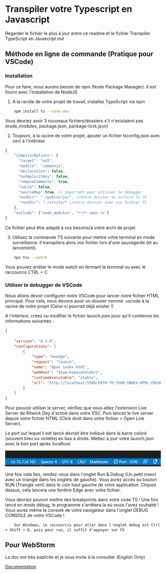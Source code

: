 # Transpiler votre Typescript en Javascript

Regarder le fichier le plus à jour entre ce readme et le fichier Transpiler TypeScript en Javascript.md

## Méthode en ligne de commande (Pratique pour VSCode)

### Installation

Pour ce faire, nous aurons besoin de npm (Node Package Manager). Il est fourni avec l'installation de NodeJS

1. A la racide de votre projet de travail, installez TypeScript via npm 

```bash
    npm install ts --save-dev
```

Vous devriez avoir 3 nouveaux fichiers/dossiers s'il n'existaient pas (node_modules, package.json, package-lock.json)

2. Toujours, à la racine de votre projet, ajouter un fichier tsconfig.json avec ceci à l'intérieur

```js
{
    "compilerOptions": {
      "target": "es5",
      "module": "commonjs",
      "declaration": false,
      "noImplicitAny": false,
      "removeComments": true,
      "noLib": false,
      "sourceMap":true, // Important pour utiliser le debugger
      "outDir": "./public/js/", //Votre dossier ou sortira le JS
      "rootDir": "./src/ts/" //Votre dossier avec vos fichier TS
    },
    "exclude": ["node_modules", "**/*.spec.ts"]
}
```

Ce fichier peut être adapté à vos besoins/à votre archi de projet

3. Utilisez la commande TS suivante pour mettre votre terminal en mode surveillance. Il transpilera alors vos fichier lors d'une sauvegarde (et au lancement).

```bash
    npx tsc --watch
```

Vous pouvez arrêter le mode watch en fermant le terminal ou avec le raccourcis CTRL + C

### Utiliser le debugger de VSCode

Nous allons devoir configurer notre VSCode pour lancer notre fichier HTML principal. Pour cela, nous devons avoir un dossier nommé
.vscode à la racine de notre projet (Celui-ci pourrait déjà exister !)

A l'intérieur, créez ou modifier le fichier launch.json pour qu'il contienne les informations suivantes : 

```json
{

    "version": "0.2.0",
    "configurations": [
        {
            "type": "msedge",
            "request": "launch",
            "name": "Open index.html",            
            "webRoot": "${workspaceFolder}",
            "runtimeExecutable": "stable",
            "url": "http://localhost:5500/PATH-TO-YOUR-INDEX-HTML-FOLDER/"
        }
    ]
}
```

Pour pouvoir utiliser le server, vérifiez que vous aillez l'extension Live Server de Ritwick Dey d'activé dans votre VSC. Puis lancez le live server depuis votre fichier HTML (Click droit dans votre fichier > Open Live Server). 

Le port sur lequel il est lancé devrait être indiqué dans la barre coloré (souvent bleu ou violette) en bas à droite. Mettez à jour votre launch.json avec le bon port après localhost

![port_live_server](./public/img/port_live_server.png)

Une fois cela fais, rendez-vous dans l'onglet Run & Debug (Un petit insect avec un triangle dans les onglets de gauche).
Vous aurez accès au bouton RUN (Triangle vert) dans le coin haut gauche de votre application.
Cliquez dessus, cela lancera une fenêtre Edge avec votre fichier. 

Vous devriez pouvoir mettre des breakpoints dans votre code TS ! Une fois lancé en mode débug, le programme s'arrêtera la où vouis l'avez souhaité ! Vous aurez même la console de votre navigateur dans l'onglet DEBUG CONSOLE de votre VSCode ! 

```text
    Sur Windows, le raccourcis pour aller dans l'onglet debug est Ctrl + Shift + D, puis pour run, il suffit d'appuyer sur F5
```

## Pour WebStorm

La doc est très explicite et je vous invite à la consulter (English Only)

[Documentation](https://www.jetbrains.com/help/webstorm/compiling-typescript-to-javascript.html)